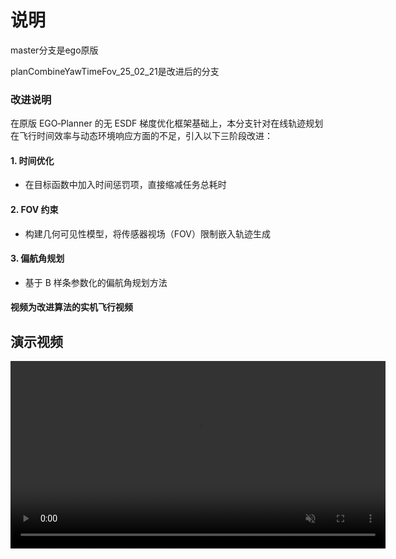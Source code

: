 # 说明

master分支是ego原版

planCombineYawTimeFov_25_02_21是改进后的分支





### 改进说明

在原版 EGO‑Planner 的无 ESDF 梯度优化框架基础上，本分支针对在线轨迹规划在飞行时间效率与动态环境响应方面的不足，引入以下三阶段改进：

#### 1. 时间优化
- 在目标函数中加入时间惩罚项，直接缩减任务总耗时  

#### 2. FOV 约束
- 构建几何可见性模型，将传感器视场（FOV）限制嵌入轨迹生成  

#### 3. 偏航角规划
- 基于 B 样条参数化的偏航角规划方法  





#### 视频为改进算法的实机飞行视频

## 演示视频

<video src="video/realFly.mp4" controls autoplay loop muted width="600">
</video>
